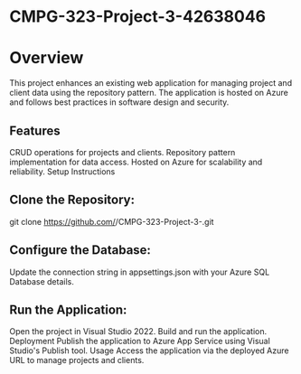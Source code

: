 # CMPG-323-Project-3-42638046

# Overview
This project enhances an existing web application for managing project and client data using the repository pattern. The application is hosted on Azure and follows best practices in software design and security.

## Features
CRUD operations for projects and clients.
Repository pattern implementation for data access.
Hosted on Azure for scalability and reliability.
Setup Instructions

## Clone the Repository:

git clone https://github.com/<Your-GitHub-Username>/CMPG-323-Project-3-<Your-Student-Number>.git

## Configure the Database:

Update the connection string in appsettings.json with your Azure SQL Database details.

## Run the Application:

Open the project in Visual Studio 2022.
Build and run the application.
Deployment
Publish the application to Azure App Service using Visual Studio's Publish tool.
Usage
Access the application via the deployed Azure URL to manage projects and clients.
